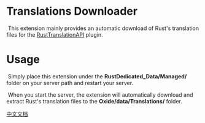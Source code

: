 # Translations Downloader
​	This extension mainly provides an automatic download of Rust's translation files for the [RustTranslationAPI](https://github.com/Ailtop/uModPlugins/blob/master/Plugins/RustTranslationAPI.cs) plugin.

# Usage

​	Simply place this extension under the **RustDedicated_Data/Managed/** folder on your server path and restart your server.

​	When you start the server, the extension will automatically download and extract Rust's translation files to the **Oxide/data/Translations/** folder.



[中文文档](./README.zh-CN.md)

